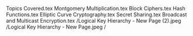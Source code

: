 Topics Covered.tex
Montgomery Multiplication.tex
Block Ciphers.tex
Hash Functions.tex
Elliptic Curve Cryptography.tex
Secret Sharing.tex
Broadcast and Multicast Encryption.tex
/Logical Key Hierarchy - New Page (2).jpeg
/Logical Key Hierarchy - New Page.jpeg
/